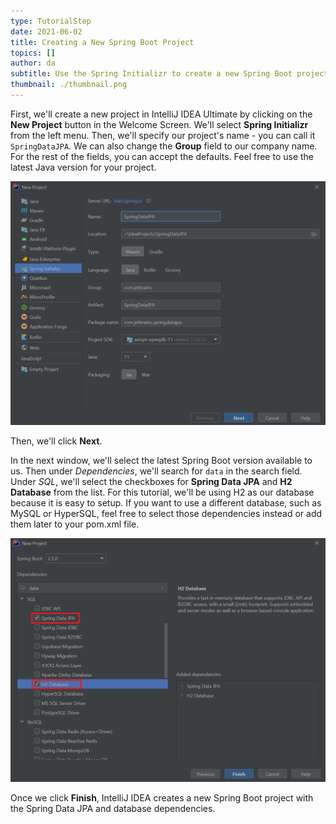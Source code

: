 ```yaml
---
type: TutorialStep
date: 2021-06-02
title: Creating a New Spring Boot Project
topics: []
author: da
subtitle: Use the Spring Initializr to create a new Spring Boot project.
thumbnail: ./thumbnail.png
---
```


First, we'll create a new project in IntelliJ IDEA Ultimate by clicking on the **New Project** button in the Welcome Screen. We'll select **Spring Initializr** from the left menu. Then, we'll specify our project's name - you can call it `SpringDataJPA`. We can also change the **Group** field to our company name. For the rest of the fields, you can accept the defaults. Feel free to use the latest Java version for your project.

![New Project Window](./NewProject.png)

Then, we'll click **Next**.

In the next window, we'll select the latest Spring Boot version available to us. Then under *Dependencies*, we'll search for `data` in the search field. Under *SQL*, we'll select the checkboxes for **Spring Data JPA** and **H2 Database** from the list. For this tutorial, we'll be using H2 as our database because it is easy to setup. If you want to use a different database, such as MySQL or HyperSQL, feel free to select those dependencies instead or add them later to your pom.xml file.

![New Project Window Dependency](./NewProject-Deps.png)

Once we click **Finish**, IntelliJ IDEA creates a new Spring Boot project with the Spring Data JPA and database dependencies.

